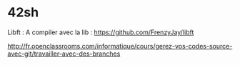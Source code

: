 42sh
====

Libft :
  A compiler avec la lib : https://github.com/FrenzyJay/libft

http://fr.openclassrooms.com/informatique/cours/gerez-vos-codes-source-avec-git/travailler-avec-des-branches

